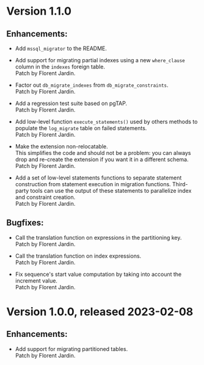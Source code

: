 # Version 1.1.0 #

## Enhancements: ##

- Add `mssql_migrator` to the README.

- Add support for migrating partial indexes using a new `where_clause` column
  in the `indexes` foreign table.  
  Patch by Florent Jardin.

- Factor out `db_migrate_indexes` from `db_migrate_constraints`.  
  Patch by Florent Jardin.

- Add a regression test suite based on pgTAP.  
  Patch by Florent Jardin.

- Add low-level function `execute_statements()` used by others methods to
  populate the `log_migrate` table on failed statements.  
  Patch by Florent Jardin.

- Make the extension non-relocatable.  
  This simplifies the code and should not be a problem: you can always drop and
  re-create the extension if you want it in a different schema.  
  Patch by Florent Jardin.

- Add a set of low-level statements functions to separate statement construction
  from statement execution in migration functions.  Third-party tools can use
  the output of these statements to parallelize index and constraint creation.  
  Patch by Florent Jardin.

## Bugfixes: ##

- Call the translation function on expressions in the partitioning key.  
  Patch by Florent Jardin.

- Call the translation function on index expressions.  
  Patch by Florent Jardin.

- Fix sequence's start value computation by taking into account the increment
  value.  
  Patch by Florent Jardin.

# Version 1.0.0, released 2023-02-08 #

## Enhancements: ##

- Add support for migrating partitioned tables.  
  Patch by Florent Jardin.
